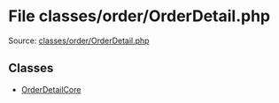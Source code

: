 File classes/order/OrderDetail.php
=========

Source: [classes/order/OrderDetail.php](https://github.com/PrestaShop/PrestaShop/blob/1.5.0.9/classes/order/OrderDetail.php)


Classes
-------

* [OrderDetailCore](class.OrderDetailCore.md)

